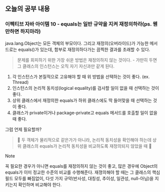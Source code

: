 ## 오늘의 공부 내용

### 이펙티브 자바 아이템 10 - equals는 일반 규약을 지켜 재정의하라(ps. 웬만하면 하지마라)

java.lang.Object는 모든 객체의 부모이다. 그리고 재정의(오버라이드)가 가능한 메서드로는 equals()가 있는데, 함부로 재정의하다가는 끔찍한 결과를 초래할 수 있다.

> 문제를 회피하기 위한 가장 쉬운 방법은 재정의하지 않는 것이다. - 가만히 두면 그 클래스의 인스턴스는 오직 자기 자신과만 같게 된다.

1. 각 인스턴스가 본질적으로 고유해야 할 때 위 방법을 선택하는 것이 좋다. (ex. Thread)
2. 인스턴스의 논리적 동치성(logical equality)를 검사할 일이 없을 때 선택하는 것이 좋다.
3. 상위 클래스에서 재정의한 equals가 하위 클래스에도 딱 들어맞을 때 선택하는 것이 좋다.
4. 클래스가 private이거나 package-private고 equals 메서드를 호출할 일이 없을 때 좋다.

그럼 언제 필요할까?

> 📌 두 객체가 물리적으로 같은가가 아니라, 논리적 동치성을 확인해야 하는데 상위 클래스의 equals가 논리적 동치성을 비교하도록 재정의되지 않았을 때 📌

> [!NOTE]
> 꼭 필요한 경우가 아니면 equals를 재정의하지 않는 것이 좋고, 많은 경우에 Object의 equals가 이미 정교한 수준의 비교를 수행해준다. 재졍의해야 할 때는 그 클래스의 핵심 필드 모두를 빠짐없이, 다섯 가지 규약(반사성, 대칭성, 추이성, 일관성, null-아님)을 지키는지 확인하며 비교해야 한다.
